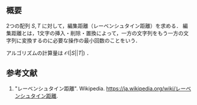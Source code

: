 ## 概要

2つの配列 $S, T$ に対して，編集距離（レーベンシュタイン距離）を求める．
編集距離とは，1文字の挿入・削除・置換によって，一方の文字列をもう一方の文字列に変換するのに必要な操作の最小回数のことをいう．

アルゴリズムの計算量は $\mathcal{O}(\lvert S \rvert \lvert T \rvert)$ ．


## 参考文献

1. "レーベンシュタイン距離". Wikipedia. <https://ja.wikipedia.org/wiki/レーベンシュタイン距離>.
